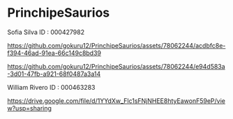 # PrinchipeSaurios

Sofia Silva ID : 000427982


https://github.com/gokuru12/PrinchipeSaurios/assets/78062244/acdbfc8e-f394-46ad-91ea-66c149c8bd39


https://github.com/gokuru12/PrinchipeSaurios/assets/78062244/e94d583a-3d01-47fb-a921-68f0487a3a14


William Rivero ID : 000463283

https://drive.google.com/file/d/1YYdXw_Flc1sFNjNHEE8htyEawonF59eP/view?usp=sharing
